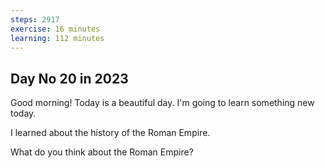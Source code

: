 ```yaml
---
steps: 2917
exercise: 16 minutes
learning: 112 minutes
---
```

## Day No 20 in 2023
Good morning! Today is a beautiful day.
I'm going to learn something new today.

I learned about the history of the Roman Empire.

What do you think about the Roman Empire?
